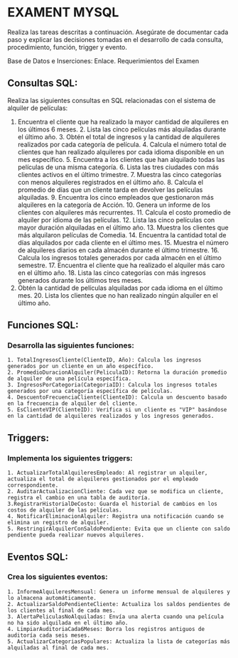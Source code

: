 # EXAMENT MYSQL

Realiza las tareas descritas a continuación. Asegúrate de documentar cada paso y explicar las decisiones tomadas en el desarrollo de cada consulta, procedimiento, función, trigger y evento.


Base de Datos e Inserciones: Enlace.
Requerimientos del Examen

## Consultas SQL:

Realiza las siguientes consultas en SQL relacionadas con el sistema de alquiler de películas:

   1. Encuentra el cliente que ha realizado la mayor cantidad de alquileres en los últimos 6 meses.
    2. Lista las cinco películas más alquiladas durante el último año.
    3. Obtén el total de ingresos y la cantidad de alquileres realizados por cada categoría de película.
    4. Calcula el número total de clientes que han realizado alquileres por cada idioma disponible en un mes específico.
    5. Encuentra a los clientes que han alquilado todas las películas de una misma categoría.
    6. Lista las tres ciudades con más clientes activos en el último trimestre.
    7. Muestra las cinco categorías con menos alquileres registrados en el último año.
    8. Calcula el promedio de días que un cliente tarda en devolver las películas alquiladas.
    9. Encuentra los cinco empleados que gestionaron más alquileres en la categoría de Acción.
    10. Genera un informe de los clientes con alquileres más recurrentes.
     11. Calcula el costo promedio de alquiler por idioma de las películas.
    12. Lista las cinco películas con mayor duración alquiladas en el último año.
     13. Muestra los clientes que más alquilaron películas de Comedia.
     14. Encuentra la cantidad total de días alquilados por cada cliente en el último mes.
     15. Muestra el número de alquileres diarios en cada almacén durante el último trimestre.
     16. Calcula los ingresos totales generados por cada almacén en el último semestre.
     17. Encuentra el cliente que ha realizado el alquiler más caro en el último año.
     18. Lista las cinco categorías con más ingresos generados durante los últimos tres meses.
 19. Obtén la cantidad de películas alquiladas por cada idioma en el último mes.
    20. Lista los clientes que no han realizado ningún alquiler en el último año.

## Funciones SQL:

### Desarrolla las siguientes funciones:

    1. TotalIngresosCliente(ClienteID, Año): Calcula los ingresos generados por un cliente en un año específico.
    2. PromedioDuracionAlquiler(PeliculaID): Retorna la duración promedio de alquiler de una película específica.
    3. IngresosPorCategoria(CategoriaID): Calcula los ingresos totales generados por una categoría específica de películas.
    4. DescuentoFrecuenciaCliente(ClienteID): Calcula un descuento basado en la frecuencia de alquiler del cliente.
    5. EsClienteVIP(ClienteID): Verifica si un cliente es "VIP" basándose en la cantidad de alquileres realizados y los ingresos generados.

## Triggers:

### Implementa los siguientes triggers:

    1. ActualizarTotalAlquileresEmpleado: Al registrar un alquiler, actualiza el total de alquileres gestionados por el empleado correspondiente.
    2. AuditarActualizacionCliente: Cada vez que se modifica un cliente, registra el cambio en una tabla de auditoría.
    3.RegistrarHistorialDeCosto: Guarda el historial de cambios en los costos de alquiler de las películas.
    4. NotificarEliminacionAlquiler: Registra una notificación cuando se elimina un registro de alquiler.
    5. RestringirAlquilerConSaldoPendiente: Evita que un cliente con saldo pendiente pueda realizar nuevos alquileres.

## Eventos SQL:

### Crea los siguientes eventos:

    1. InformeAlquileresMensual: Genera un informe mensual de alquileres y lo almacena automáticamente.
    2. ActualizarSaldoPendienteCliente: Actualiza los saldos pendientes de los clientes al final de cada mes.
    3. AlertaPeliculasNoAlquiladas: Envía una alerta cuando una película no ha sido alquilada en el último año.
    4. LimpiarAuditoriaCada6Meses: Borra los registros antiguos de auditoría cada seis meses.
    5. ActualizarCategoriasPopulares: Actualiza la lista de categorías más alquiladas al final de cada mes.
